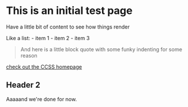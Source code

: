# This is an initial test page

Have a little bit of content to see how things render

Like a list:
    - item 1
    - item 2
    - item 3

> And here is a little block quote
>   with some funky indenting for some reason

[check out the CCSS homepage](http://ccss.carleton.ca)

## Header 2

Aaaaand we're done for now.
